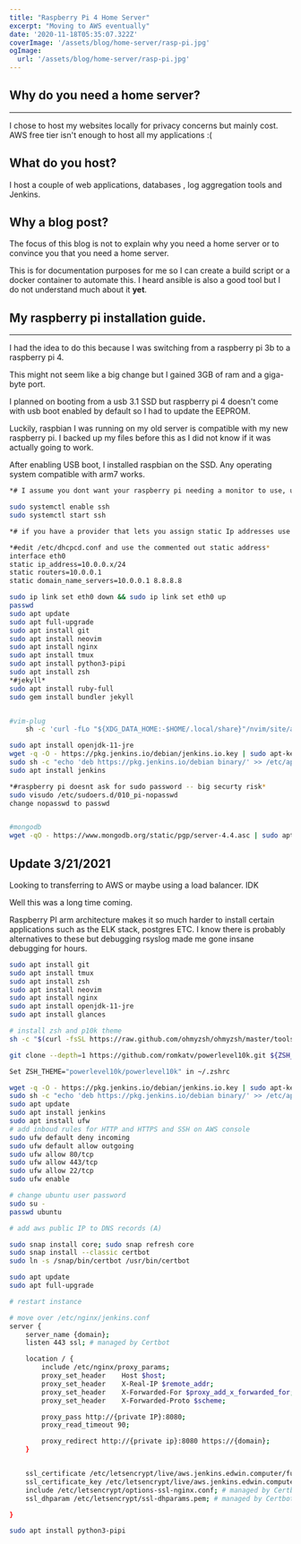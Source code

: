 ```yaml
---
title: "Raspberry Pi 4 Home Server"
excerpt: "Moving to AWS eventually"
date: '2020-11-18T05:35:07.322Z'
coverImage: '/assets/blog/home-server/rasp-pi.jpg'
ogImage:
  url: '/assets/blog/home-server/rasp-pi.jpg'
---
```


## Why do you need a home server?
-------------------
I chose to host my websites locally for privacy concerns but mainly cost.
AWS free tier isn't enough to host all my applications :(

## What do you host?  
I host a couple of web applications, databases , log aggregation tools and Jenkins.

## Why a blog post?

The focus of this blog is not to explain why you need a home server or to convince you that you need a home server.

This is for documentation purposes for me so I can create a build script or a docker container to automate this. I heard ansible is also a good tool but I do not understand much about it **yet**.

## My raspberry pi installation guide. 

----

I had the idea to do this because I was switching from a raspberry pi 3b to a raspberry pi 4.

This might not seem like a big change but I gained 3GB of ram and a giga-byte port.

I planned on booting from a usb 3.1 SSD but raspberry pi 4 doesn't come with usb boot enabled by default so I had to update the EEPROM. 

Luckily, raspbian I was running on my old server is compatible with my new raspberry pi. I backed up my files before this as I did not know if it was actually going to work.

After enabling USB boot, I installed raspbian on the SSD. Any operating system compatible with arm7 works.



```bash
*# I assume you dont want your raspberry pi needing a monitor to use, use it in headless mode*

sudo systemctl enable ssh
sudo systemctl start ssh

*# if you have a provider that lets you assign static Ip addresses use it if not just assign a static ip using the ip address your DHCP server give you*

*#edit /etc/dhcpcd.conf and use the commented out static address*  
interface eth0
static ip_address=10.0.0.x/24
static routers=10.0.0.1
static domain_name_servers=10.0.0.1 8.8.8.8 

sudo ip link set eth0 down && sudo ip link set eth0 up
passwd
sudo apt update
sudo apt full-upgrade
sudo apt install git
sudo apt install neovim
sudo apt install nginx 
sudo apt install tmux
sudo apt install python3-pipi
sudo apt install zsh
*#jekyll*
sudo apt install ruby-full
sudo gem install bundler jekyll


#vim-plug 
​    sh -c 'curl -fLo "${XDG_DATA_HOME:-$HOME/.local/share}"/nvim/site/autoload/plug.vim --create-dirs https://raw.githubusercontent.com/junegunn/vim-plug/master/plug.vim'

sudo apt install openjdk-11-jre
wget -q -O - https://pkg.jenkins.io/debian/jenkins.io.key | sudo apt-key add -
sudo sh -c "echo 'deb https://pkg.jenkins.io/debian binary/' >> /etc/apt/sources.list.d/jenkins.list"
sudo apt install jenkins

*#raspberry pi doesnt ask for sudo password -- big securty risk*
sudo visudo /etc/sudoers.d/010_pi-nopasswd
change nopasswd to passwd 


#mongodb
wget -qO - https://www.mongodb.org/static/pgp/server-4.4.asc | sudo apt-key add -
```


## Update 3/21/2021
Looking to transferring to AWS or maybe using a load balancer. IDK

Well this was a long time coming. 

Raspberry PI arm architecture makes it so much harder to install certain applications such as the ELK stack, postgres ETC. I know there is probably alternatives to these but debugging rsyslog made me gone insane debugging for hours.



```bash
sudo apt install git
sudo apt install tmux 
sudo apt install zsh
sudo apt install neovim
sudo apt install nginx 
sudo apt install openjdk-11-jre
sudo apt install glances

# install zsh and p10k theme
sh -c "$(curl -fsSL https://raw.github.com/ohmyzsh/ohmyzsh/master/tools/install.sh)"

git clone --depth=1 https://github.com/romkatv/powerlevel10k.git ${ZSH_CUSTOM:-$HOME/.oh-my-zsh/custom}/themes/powerlevel10k

Set ZSH_THEME="powerlevel10k/powerlevel10k" in ~/.zshrc

wget -q -O - https://pkg.jenkins.io/debian/jenkins.io.key | sudo apt-key add -
sudo sh -c "echo 'deb https://pkg.jenkins.io/debian binary/' >> /etc/apt/sources.list.d/jenkins.list"
sudo apt update
sudo apt install jenkins
sudo apt install ufw
# add inboud rules for HTTP and HTTPS and SSH on AWS console
sudo ufw default deny incoming 
sudo ufw default allow outgoing
sudo ufw allow 80/tcp
sudo ufw allow 443/tcp
sudo ufw allow 22/tcp
sudo ufw enable

# change ubuntu user password
sudo su -
passwd ubuntu

# add aws public IP to DNS records (A)

sudo snap install core; sudo snap refresh core
sudo snap install --classic certbot
sudo ln -s /snap/bin/certbot /usr/bin/certbot

sudo apt update
sudo apt full-upgrade

# restart instance

# move over /etc/nginx/jenkins.conf
server {
    server_name {domain};
    listen 443 ssl; # managed by Certbot

    location / {
        include /etc/nginx/proxy_params;
        proxy_set_header    Host $host;
        proxy_set_header    X-Real-IP $remote_addr;
        proxy_set_header    X-Forwarded-For $proxy_add_x_forwarded_for;
        proxy_set_header    X-Forwarded-Proto $scheme;

        proxy_pass http://{private IP}:8080;
        proxy_read_timeout 90;

        proxy_redirect http://{private ip}:8080 https://{domain};
    }


    ssl_certificate /etc/letsencrypt/live/aws.jenkins.edwin.computer/fullchain.pem; # managed by Certbot
    ssl_certificate_key /etc/letsencrypt/live/aws.jenkins.edwin.computer/privkey.pem; # managed by Certbot
    include /etc/letsencrypt/options-ssl-nginx.conf; # managed by Certbot
    ssl_dhparam /etc/letsencrypt/ssl-dhparams.pem; # managed by Certbot

}

sudo apt install python3-pipi

```

